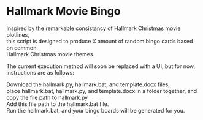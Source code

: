 # Hallmark Movie Bingo
Inspired by the remarkable consistancy of Hallmark Christmas movie plotlines, \
this script is designed to produce X amount of random bingo cards based on common \
Hallmark Christmas movie themes.

The current execution method will soon be replaced with a UI, but for now, instructions are as follows:

Download the hallmark.py, hallmark.bat, and template.docx files, \
place hallmark.bat, hallmark.py, and template.docx in a folder together, and copy the file path to hallmark.py \
Add this file path to the hallmark.bat file. \
Run the hallmark.bat, and your bingo boards will be generated for you.
